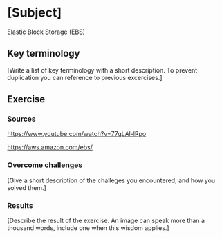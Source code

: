 # [Subject]
Elastic Block Storage (EBS)

## Key terminology
[Write a list of key terminology with a short description. To prevent duplication you can reference to previous excercises.]

## Exercise


### Sources
https://www.youtube.com/watch?v=77qLAl-lRpo  

https://aws.amazon.com/ebs/

### Overcome challenges
[Give a short description of the challeges you encountered, and how you solved them.]

### Results
[Describe the result of the exercise. An image can speak more than a thousand words, include one when this wisdom applies.]
